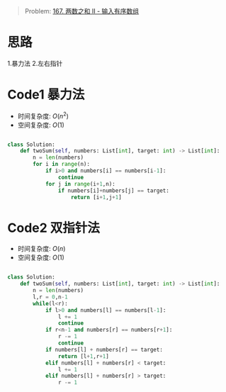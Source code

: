> Problem: [167. 两数之和 II - 输入有序数组](https://leetcode.cn/problems/two-sum-ii-input-array-is-sorted/description/)

# 思路

1.暴力法 2.左右指针

# Code1 暴力法

- 时间复杂度: $O(n^2)$
- 空间复杂度: $O(1)$

```Python []

class Solution:
    def twoSum(self, numbers: List[int], target: int) -> List[int]:
        n = len(numbers)
        for i in range(n):
            if i>0 and numbers[i] == numbers[i-1]:
                continue
            for j in range(i+1,n):
                if numbers[i]+numbers[j] == target:
                    return [i+1,j+1]
```

# Code2 双指针法

- 时间复杂度: $O(n)$
- 空间复杂度: $O(1)$

```Python []

class Solution:
    def twoSum(self, numbers: List[int], target: int) -> List[int]:
        n = len(numbers)
        l,r = 0,n-1
        while(l<r):
            if l>0 and numbers[l] == numbers[l-1]:
                l += 1
                continue
            if r<n-1 and numbers[r] == numbers[r+1]:
                r -= 1
                continue
            if numbers[l] + numbers[r] == target:
                return [l+1,r+1]
            elif numbers[l] + numbers[r] < target:
                l += 1
            elif numbers[l] + numbers[r] > target:
                r -= 1
```
